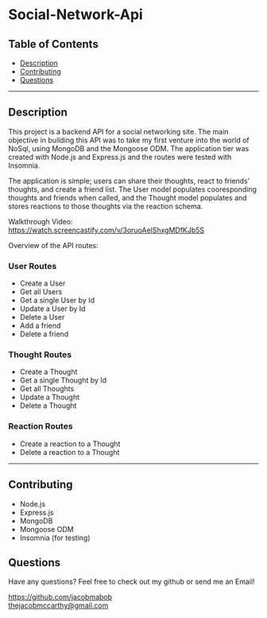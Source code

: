 # Social-Network-Api

## Table of Contents
  
  - [Description](#description)
  - [Contributing](#contributing)
  - [Questions](#questions)

  ---

## Description

  This project is a backend API for a social networking site. The main objective in building this API was to take my first venture into the world of NoSql, using MongoDB and the Mongoose ODM. The application tier was created with Node.js and Express.js and the routes were tested with Insomnia. 

  The application is simple; users can share their thoughts, react to friends’ thoughts, and create a friend list. The User model populates cooresponding thoughts and friends when called, and the Thought model populates and stores reactions to those thoughts via the reaction schema.

  Walkthrough Video: https://watch.screencastify.com/v/3oruoAelShxgMDfKJb5S

  Overview of the API routes:

### User Routes

- Create a User 
- Get all Users
- Get a single User by Id
- Update a User by Id
- Delete a User
- Add a friend
- Delete a friend


### Thought Routes

- Create a Thought
- Get a single Thought by Id
- Get all Thoughts
- Update a Thought
- Delete a Thought 


### Reaction Routes

- Create a reaction to a Thought
- Delete a reaction to a Thought 


---

 ## Contributing
 - Node.js
 - Express.js
 - MongoDB
 - Mongoose ODM
 - Insomnia (for testing)
  

  ## Questions
  Have any questions? Feel free to check out my github or send me an Email!

  https://github.com/jacobmabob <br>
  thejacobmccarthy@gmail.com